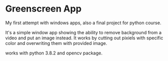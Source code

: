 # Greenscreen App
 My first attempt with windows apps, also a final project for python course. 

It's a simple window app showing the ability to remove background from a video and put an image instead. It works by cutting out pixiels with specific color and overwriting them with provided image. 

works with python 3.8.2 and opencv package. 
